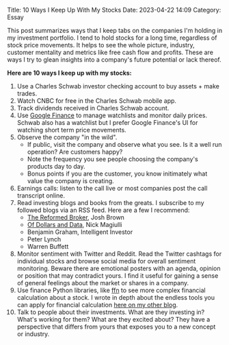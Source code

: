Title: 10 Ways I Keep Up With My Stocks 
Date: 2023-04-22 14:09 
Category: Essay


This post summarizes ways that I keep tabs on the companies I'm holding in my investment portfolio. I tend to hold stocks for a long time, regardless of stock price movements. It helps to see the whole picture, industry, customer mentality and metrics like free cash flow and profits. These are ways I try to glean insights into a company's future potential or lack thereof.

**Here are 10 ways I keep up with my stocks:**

1. Use a Charles Schwab investor checking account to buy assets + make trades.
2. Watch CNBC for free in the Charles Schwab mobile app.
3. Track dividends received in Charles Schwab account.
4. Use [Google Finance](https://www.google.com/finance/) to manage watchlists and monitor daily prices. Schwab also has a watchlist but I prefer Google Finance's UI for watching short term price movements.
5. Observe the company "in the wild".
	- If public, visit the company and observe what you see. Is it a well run operation? Are customers happy?
	- Note the frequency you see people choosing the company's products day to day.
	- Bonus points if you are the customer, you know initimately what value the company is creating.
6. Earnings calls: listen to the call live or most companies post the call transcript online.
7. Read investing blogs and books from the greats. I subscribe to my followed blogs via an RSS feed. Here are a few I recommend:
	- [The Reformed Broker](https://thereformedbroker.com/), Josh Brown
	- [Of Dollars and Data](https://ofdollarsanddata.com/), Nick Magiulli
	- Benjamin Graham, Intelligent Investor
	- Peter Lynch
	- Warren Buffett
8. Monitor sentiment with Twitter and Reddit. Read the Twitter cashtags for individual stocks and browse social media for overall sentiment monitoring. Beware there are emotional posters with an agenda, opinion or position that may contradict yours. I find it useful for gaining a sense of general feelings about the market or shares in a company.
9. Use finance Python libraries, like [ffn](https://pmorissette.github.io/ffn/) to see more complex financial calculation about a stock. I wrote in depth about the endless tools you can apply for financial calculation [here on my other blog](https://pmorissette.github.io/ffn/).
10. Talk to people about their investments. What are they investing in? What's working for them? What are they excited about? They have a perspective that differs from yours that exposes you to a new concept or industry.
